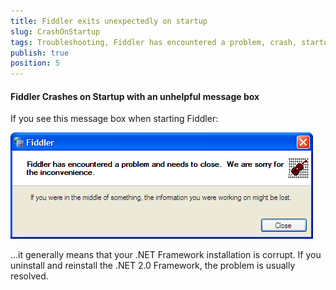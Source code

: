 ```yaml
---
title: Fiddler exits unexpectedly on startup
slug: CrashOnStartup
tags: Troubleshooting, Fiddler has encountered a problem, crash, startup, .NET Framework
publish: true
position: 5
---
```


#### Fiddler Crashes on Startup with an unhelpful message box

If you see this message box when starting Fiddler:

![fiddlercrash](../images/fiddlercrash.png)  


...it generally means that your .NET Framework installation is corrupt.  If you uninstall and reinstall the .NET 2.0 Framework, the problem is usually resolved.